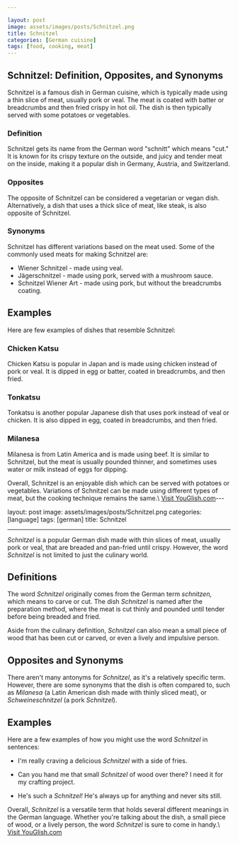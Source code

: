 ```yaml
---

layout: post
image: assets/images/posts/Schnitzel.png
title: Schnitzel
categories: [German cuisine]
tags: [food, cooking, meat]
---
```


## Schnitzel: Definition, Opposites, and Synonyms

Schnitzel is a famous dish in German cuisine, which is typically made using a thin slice of meat, usually pork or veal. The meat is coated with batter or breadcrumbs and then fried crispy in hot oil. The dish is then typically served with some potatoes or vegetables.

### Definition

Schnitzel gets its name from the German word "schnitt" which means "cut." It is known for its crispy texture on the outside, and juicy and tender meat on the inside, making it a popular dish in Germany, Austria, and Switzerland.

### Opposites

The opposite of Schnitzel can be considered a vegetarian or vegan dish. Alternatively, a dish that uses a thick slice of meat, like steak, is also opposite of Schnitzel.

### Synonyms

Schnitzel has different variations based on the meat used. Some of the commonly used meats for making Schnitzel are:

- Wiener Schnitzel - made using veal.
- Jägerschnitzel - made using pork, served with a mushroom sauce.
- Schnitzel Wiener Art - made using pork, but without the breadcrumbs coating.

## Examples

Here are few examples of dishes that resemble Schnitzel:

### Chicken Katsu

Chicken Katsu is popular in Japan and is made using chicken instead of pork or veal. It is dipped in egg or batter, coated in breadcrumbs, and then fried.

### Tonkatsu

Tonkatsu is another popular Japanese dish that uses pork instead of veal or chicken. It is also dipped in egg, coated in breadcrumbs, and then fried.

### Milanesa

Milanesa is from Latin America and is made using beef. It is similar to Schnitzel, but the meat is usually pounded thinner, and sometimes uses water or milk instead of eggs for dipping.

Overall, Schnitzel is an enjoyable dish which can be served with potatoes or vegetables. Variations of Schnitzel can be made using different types of meat, but the cooking technique remains the same.\ <a id="yg-widget-0" class="youglish-widget" data-query="Schnitzel" data-lang="german" data-components="8412" data-auto-start="0" data-bkg-color="theme_light" data-title="How%20to%20pronounce%20Schnitzel%20in%20German"  rel="nofollow" href="https://youglish.com">Visit YouGlish.com</a><script async src="https://youglish.com/public/emb/widget.js" charset="utf-8"></script>---

layout: post
image: assets/images/posts/Schnitzel.png
categories: [language]
tags: [german]
title: Schnitzel

---

*Schnitzel* is a popular German dish made with thin slices of meat, usually pork or veal, that are breaded and pan-fried until crispy. However, the word *Schnitzel* is not limited to just the culinary world.

## Definitions

The word *Schnitzel* originally comes from the German term *schnitzen,* which means to carve or cut. The dish *Schnitzel* is named after the preparation method, where the meat is cut thinly and pounded until tender before being breaded and fried.

Aside from the culinary definition, *Schnitzel* can also mean a small piece of wood that has been cut or carved, or even a lively and impulsive person.

## Opposites and Synonyms

There aren't many antonyms for *Schnitzel*, as it's a relatively specific term. However, there are some synonyms that the dish is often compared to, such as *Milanesa* (a Latin American dish made with thinly sliced meat), or *Schweineschnitzel* (a pork *Schnitzel*).

## Examples

Here are a few examples of how you might use the word *Schnitzel* in sentences:

- I'm really craving a delicious *Schnitzel* with a side of fries.

- Can you hand me that small *Schnitzel* of wood over there? I need it for my crafting project.

- He's such a *Schnitzel!* He's always up for anything and never sits still.

Overall, *Schnitzel* is a versatile term that holds several different meanings in the German language. Whether you're talking about the dish, a small piece of wood, or a lively person, the word *Schnitzel* is sure to come in handy.\ <a id="yg-widget-0" class="youglish-widget" data-query="Schnitzel" data-lang="german" data-components="8412" data-auto-start="0" data-bkg-color="theme_light" data-title="How%20to%20pronounce%20Schnitzel%20in%20German"  rel="nofollow" href="https://youglish.com">Visit YouGlish.com</a><script async src="https://youglish.com/public/emb/widget.js" charset="utf-8"></script>